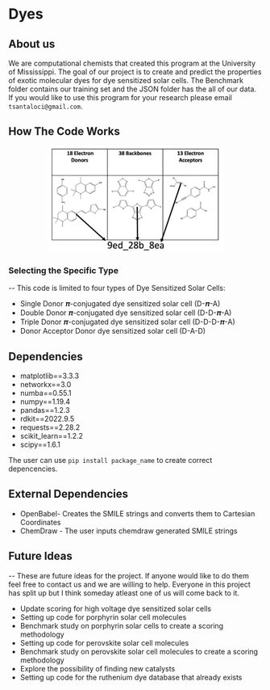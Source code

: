 # Dyes

## About us 

We are computational chemists that created this program at the University of Mississippi. The goal of our project is to create and predict the properties of exotic molecular dyes for dye sensitized solar cells. The Benchmark folder contains our training set and the JSON folder has the all of our data. If you would like to use this program for your research please email `tsantaloci@gmail.com`. 


## How The Code Works
<p align="center">
  <img src=/src/Example_image.png" width="350" title="Example image" >
</p>


### Selecting the Specific Type
-- This code is limited to four types of Dye Sensitized Solar Cells:
* Single Donor 𝝅-conjugated dye sensitized solar cell (D-𝝅-A)
* Double Donor 𝝅-conjugated dye sensitized solar cell (D-D-𝝅-A)
* Triple Donor 𝝅-conjugated dye sensitized solar cell (D-D-D-𝝅-A)
* Donor Acceptor Donor dye sensitized solar cell (D-A-D)


## Dependencies

* matplotlib==3.3.3
* networkx==3.0
* numba==0.55.1
* numpy==1.19.4
* pandas==1.2.3
* rdkit==2022.9.5
* requests==2.28.2
* scikit_learn==1.2.2
* scipy==1.6.1

The user can use `pip install package_name` to create correct depencencies.

## External Dependencies 

* OpenBabel- Creates the SMILE strings and converts them to Cartesian Coordinates
* ChemDraw - The user inputs chemdraw generated SMILE strings

## Future Ideas

-- These are future ideas for the project. If anyone would like to do them feel free to contact us and we are willing to help. Everyone in this project has split up but I think someday atleast one of us will come back to it.

* Update scoring for high voltage dye sensitized solar cells
* Setting up code for porphyrin solar cell molecules
* Benchmark study on porphyrin solar cells to create a scoring methodology
* Setting up code for perovskite solar cell molecules
* Benchmark study on perovskite solar cell molecules to create a scoring methodology 
* Explore the possibility of finding new catalysts 
* Setting up code for the ruthenium dye database that already exists



